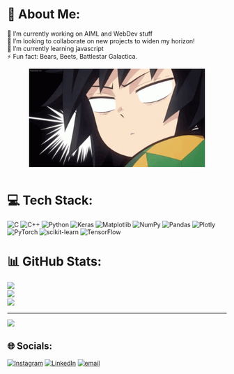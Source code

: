 # 💫 About Me:
🔭 I’m currently working on AIML and WebDev stuff<br>
👯 I’m looking to collaborate on new projects to widen my horizon!<br>
🌱 I’m currently learning javascript<br>
⚡ Fun fact: Bears, Beets, Battlestar Galactica.


<div align="center">
<img src="https://github.com/PurviMalhotra/PurviMalhotra/blob/main/giyu_tomioka.gif" align="center" display=block width=80% height=auto alt="1" >
<br></br>

</p>
</div>



# 💻 Tech Stack:
![C](https://img.shields.io/badge/c-%2300599C.svg?style=for-the-badge&logo=c&logoColor=white) ![C++](https://img.shields.io/badge/c++-%2300599C.svg?style=for-the-badge&logo=c%2B%2B&logoColor=white) ![Python](https://img.shields.io/badge/python-3670A0?style=for-the-badge&logo=python&logoColor=ffdd54) ![Keras](https://img.shields.io/badge/Keras-%23D00000.svg?style=for-the-badge&logo=Keras&logoColor=white) ![Matplotlib](https://img.shields.io/badge/Matplotlib-%23ffffff.svg?style=for-the-badge&logo=Matplotlib&logoColor=black) ![NumPy](https://img.shields.io/badge/numpy-%23013243.svg?style=for-the-badge&logo=numpy&logoColor=white) ![Pandas](https://img.shields.io/badge/pandas-%23150458.svg?style=for-the-badge&logo=pandas&logoColor=white) ![Plotly](https://img.shields.io/badge/Plotly-%233F4F75.svg?style=for-the-badge&logo=plotly&logoColor=white) ![PyTorch](https://img.shields.io/badge/PyTorch-%23EE4C2C.svg?style=for-the-badge&logo=PyTorch&logoColor=white) ![scikit-learn](https://img.shields.io/badge/scikit--learn-%23F7931E.svg?style=for-the-badge&logo=scikit-learn&logoColor=white) ![TensorFlow](https://img.shields.io/badge/TensorFlow-%23FF6F00.svg?style=for-the-badge&logo=TensorFlow&logoColor=white)
# 📊 GitHub Stats:
![](https://github-readme-stats.vercel.app/api?username=PurviMalhotra&theme=radical&hide_border=false&include_all_commits=false&count_private=false)<br/>
![](https://nirzak-streak-stats.vercel.app/?user=PurviMalhotra&theme=radical&hide_border=false)<br/>
![](https://github-readme-stats.vercel.app/api/top-langs/?username=PurviMalhotra&theme=radical&hide_border=false&include_all_commits=false&count_private=false&layout=compact)

---
[![](https://visitcount.itsvg.in/api?id=PurviMalhotra&icon=0&color=0)](https://visitcount.itsvg.in)

## 🌐 Socials:
[![Instagram](https://img.shields.io/badge/Instagram-%23E4405F.svg?logo=Instagram&logoColor=white)](https://instagram.com/_purvvii) [![LinkedIn](https://img.shields.io/badge/LinkedIn-%230077B5.svg?logo=linkedin&logoColor=white)](https://www.linkedin.com/in/purvi-malhotra-237aba204/) [![email](https://img.shields.io/badge/Email-D14836?logo=gmail&logoColor=white)](mailto:malhotrapurvi48@gmail.com) 

